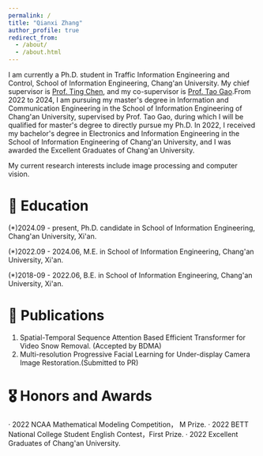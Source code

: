 ```yaml
---
permalink: /
title: "Qianxi Zhang"
author_profile: true
redirect_from: 
  - /about/
  - /about.html
---
```

I am currently a Ph.D. student in Traffic Information Engineering and Control, School of Information Engineering, Chang'an University. My chief supervisor is [Prof. Ting Chen](https://orcid.org/0000-0002-8134-6913), and my co-supervisor is [Prof. Tao Gao](https://js.chd.edu.cn/xxgcxy/gt100/list.htm).From 2022 to 2024, I am pursuing my master's degree in Information and Communication Engineering in the School of Information Engineering of Chang'an University, supervised by Prof. Tao Gao, during which I will be qualified for master's degree to directly pursue my Ph.D. In 2022, I received my bachelor's degree in Electronics and Information Engineering in the School of Information Engineering of Chang'an University, and I was awarded the Excellent Graduates of Chang'an University.

My current research interests include image processing and computer vision.


📖 Education
======
(*)2024.09 - present, Ph.D. candidate in School of Information Engineering, Chang'an University, Xi'an.

(*)2022.09 - 2024.06, M.E. in School of Information Engineering, Chang'an University, Xi'an.

(*)2018-09 - 2022.06, B.E. in School of Information Engineering, Chang'an University, Xi'an.

📝 Publications
======
1. Spatial-Temporal Sequence Attention Based Efficient Transformer for Video Snow Removal. (Accepted by BDMA)
2. Multi-resolution Progressive Facial Learning for Under-display Camera Image Restoration.(Submitted to PR)

🎖 Honors and Awards
======
· 2022 NCAA Mathematical Modeling Competition， M Prize.
· 2022 BETT National College Student English Contest，First Prize.
· 2022 Excellent Graduates of Chang'an University.
